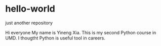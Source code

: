 # hello-world
just another repository

Hi everyone
My name is Yineng Xia. This is my second Python course in UMD. 
I thougtht Python is useful tool in careers.
